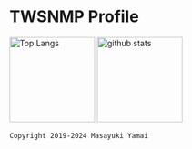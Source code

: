 # TWSNMP  Profile


<p align="left"> 
  <img alt="Top Langs" height="150px" src="https://github-readme-stats.vercel.app/api/top-langs/?username={twsnmp}&layout=compact&show_icons=true&theme=dark" />
  <img alt="github stats" height="150px" src="https://github-readme-stats.vercel.app/api?username={twsnmp}&theme=dark&show_icons=ture" />
</p>


```
Copyright 2019-2024 Masayuki Yamai
```
